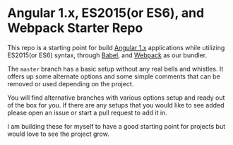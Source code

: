 # Angular 1.x, ES2015(or ES6), and Webpack Starter Repo
This repo is a starting point for build [Angular 1.x](https://angularjs.org/) applications while utilizing ES2015(or ES6) syntax, through [Babel](https://babeljs.io/), and [Webpack](https://webpack.github.io/) as our bundler.



The `master` branch has a basic setup without any real bells and whistles. It offers up some alternate options and some simple comments that can be removed or used depending on the project.

You will find alternative branches with various options setup and ready out of the box for you. If there are any setups that you would like to see added please open an issue or start a pull request to add it in.

I am building these for myself to have a good starting point for projects but would love to see the project grow.